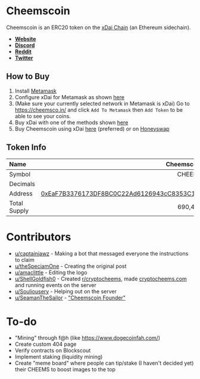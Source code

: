 # Cheemscoin

Cheemscoin is an ERC20 token on the [xDai Chain](https://www.xdaichain.com/) (an Ethereum sidechain).

- [**Website**](https://cheemsco.in)
- [**Discord**](https://discord.gg/wdt6swb3H8)
- [**Reddit**](https://www.reddit.com/r/cryptocheems/)
- [**Twitter**](https://twitter.com/RealCheemsCoin/)

## How to Buy

1. Install [Metamask](https://metamask.io/)
2. Configure xDai for Metamask as shown [here](https://www.xdaichain.com/for-users/wallets/metamask/metamask-setup#setting-up-metamask-for-xdai)
3. (Make sure your currently selected network in Metamask is xDai) Go to https://cheemsco.in/ and click `Add To Metamask` then `Add Token` to be able to see your coins.
4. Buy xDai with one of the methods shown [here](https://www.xdaichain.com/for-users/get-xdai-tokens/buying-xdai-with-fiat)
5. Buy Cheemscoin using xDai [here](https://cheemsco.in/buy) (preferred) or on [Honeyswap](https://app.honeyswap.org/#/swap?outputCurrency=0xeaf7b3376173df8bc0c22ad6126943cc8353c1ee)

## Token Info

| Name         |                                                                                                                                      Cheemscoin |
| :----------- | ----------------------------------------------------------------------------------------------------------------------------------------------: |
| Symbol       |                                                                                                                                          CHEEMS |
| Decimals     |                                                                                                                                              18 |
| Address      | [0xEaF7B3376173DF8BC0C22Ad6126943cC8353C1Ee](https://blockscout.com/poa/xdai/tokens/0xEaF7B3376173DF8BC0C22Ad6126943cC8353C1Ee/token-transfers) |
| Total Supply |                                                                                                                                         690,420 |

# Contributors

- [u/captainjawz](https://www.reddit.com/user/captainjawz) - Making a bot that messaged everyone the instructions to claim
- [u/theSpeciamOne](https://www.reddit.com/user/theSpeciamOne/) - Creating the original post
- [u/amaclittle](https://www.reddit.com/user/amaclittle) - Editing the logo
- [u/ShellGoldfish0](https://www.reddit.com/user/ShellGoldfish0) - Created [r/cryptocheems](https://www.reddit.com/r/cryptocheems/), made [cryptocheems.com](https://www.cryptocheems.com/) and running events on the server
- [u/Souliousery](https://www.reddit.com/user/Souliousery) - Helping out on the server
- [u/SeamanTheSailor](https://www.reddit.com/user/SeamanTheSailor) - ["Cheemscoin Founder"](https://www.reddit.com/r/dogelore/comments/lcwgj7/all_new_and_innovative_idea/gm3v4sl/)

# To-do

- "Mining" through f@h (like https://www.dogecoinfah.com/)
- Create custom 404 page
- Verify contracts on Blockscout
- Implement staking (liquidity mining)
- Create "meme board" where people can tip/stake (I haven't decided yet) their CHEEMS to boost images to the top
